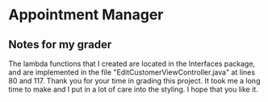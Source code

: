 # Appointment Manager

## Notes for my grader

The lambda functions that I created are located in the Interfaces package, and are implemented in the file "EditCustomerViewController.java" at lines 80 and 117. Thank you for your time in grading this project. It took me a long time to make and I put in a lot of care into the styling. I hope that you like it.